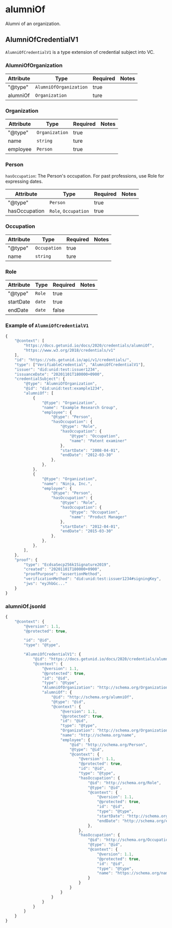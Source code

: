 # alumniOf

Alumni of an organization.

## AlumniOfCredentialV1

`AlumniOfCredentialV1` is a type extension of credential subject into VC.

### AlumniOfOrganization

| Attribute | Type                   | Required | Notes |
| --------- | ---------------------- | -------- | ----- |
| "@type"   | `AlumniOfOrganization` | true     |       |
| alumniOf  | `Organization`         | ture     |       |

### Organization

| Attribute | Type           | Required | Notes |
| --------- | -------------- | -------- | ----- |
| "@type"   | `Organization` | true     |       |
| name      | `string`       | ture     |       |
| employee  | `Person`       | true     |       |

### Person

`hasOccupation`: The Person's occupation. For past professions, use Role for expressing dates.

| Attribute     | Type                 | Required | Notes |
| ------------- | -------------------- | -------- | ----- |
| "@type"       | `Person`             | true     |       |
| hasOccupation | `Role`, `Occupation` | true     |       |

### Occupation

| Attribute | Type         | Required | Notes |
| --------- | ------------ | -------- | ----- |
| "@type"   | `Occupation` | true     |       |
| name      | `string`     | ture     |       |

### Role

| Attribute | Type   | Required | Notes |
| --------- | ------ | -------- | ----- |
| "@type"   | `Role` | true     |       |
| startDate | `date` | true     |       |
| endDate   | `date` | false    |       |

### Example of `AlumniOfCredentialV1`

```javascript
{
    "@context": [
        "https://docs.getunid.io/docs/2020/credentials/alumniOf",
        "https://www.w3.org/2018/credentials/v1"
    ],
    "id": "https://sds.getunid.io/api/v1/credentials/",
    "type": ["VerifiableCredential", "AlumniOfCredentialV1"],
    "issuer": "did:unid:test:issuer1234",
    "issuanceDate": "20201101T180000+0900",
    "credentialSubject": {
        "@type": "AlumniOfOrganization",
        "@id": "did:unid:test:example1234",
        "alumniOf": [
            {
                "@type": "Organization",
                "name": "Example Research Group",
                "employee": {
                    "@type": "Person",
                    "hasOccupation": {
                        "@type": "Role",
                        "hasOccupation": {
                            "@type": "Occupation",
                            "name": "Patent examiner"
                        },
                        "startDate": "2008-04-01",
                        "endDate": "2012-03-30"
                    },
                },
            },
            {
                "@type": "Organization",
                "name": "Ninja, Inc.",
                "employee": {
                    "@type": "Person",
                    "hasOccupation": {
                        "@type": "Role",
                        "hasOccupation": {
                            "@type": "Occupation",
                            "name": "Product Manager"
                        },
                        "startDate": "2012-04-01",
                        "endDate": "2015-03-30"
                    },
                },
            },
        ],
    },
    "proof": {
        "type": "EcdsaSecp256k1Signature2019",
        "created": "20201101T180000+0900",
        "proofPurpose": "assertionMethod",
        "verificationMethod": "did:unid:test:issuer1234#signingKey",
        "jws": "eyJhbGc..."
    }
}
```

### alumniOf.jsonld

```javascript
{
    "@context": {
        "@version": 1.1,
        "@protected": true,

        "id": "@id",
        "type": "@type",

        "AlumniOfCredentialV1": {
            "@id": "https://docs.getunid.io/docs/2020/credentials/alumniOf#AlumniOfCredentialV1",
            "@context": {
                "@version": 1.1,
                "@protected": true,
                "id": "@id",
                "type": "@type",
                "AlumniOfOrganization": "http://schema.org/Organization",
                "alumniOf": {
                    "@id": "http://schema.org/alumniOf",
                    "@type": "@id",
                    "@context": {
                        "@version": 1.1,
                        "@protected": true,
                        "id": "@id",
                        "type": "@type",
                        "Organization": "http://schema.org/Organization",
                        "name": "http://schema.org/name",
                        "employee": {
                            "@id": "http://schema.org/Person",
                            "@type": "@id",
                            "@context": {
                                "@version": 1.1,
                                "@protected": true,
                                "id": "@id",
                                "type": "@type",
                                "hasOccupation": {
                                    "@id": "http://schema.org/Role",
                                    "@type": "@id",
                                    "@context": {
                                        "@version": 1.1,
                                        "@protected": true,
                                        "id": "@id",
                                        "type": "@type",
                                        "startDate": "http://schema.org/startDate",
                                        "endDate": "http://schema.org/endDate"
                                    },
                                },
                                "hasOccupation": {
                                    "@id": "http://schema.org/Occupation",
                                    "@type": "@id",
                                    "@context": {
                                        "@version": 1.1,
                                        "@protected": true,
                                        "id": "@id",
                                        "type": "@type",
                                        "name": "https://schema.org/name"
                                    }
                                }
                            }
                        }
                    }
                }
            }
        }
    }
}
```
